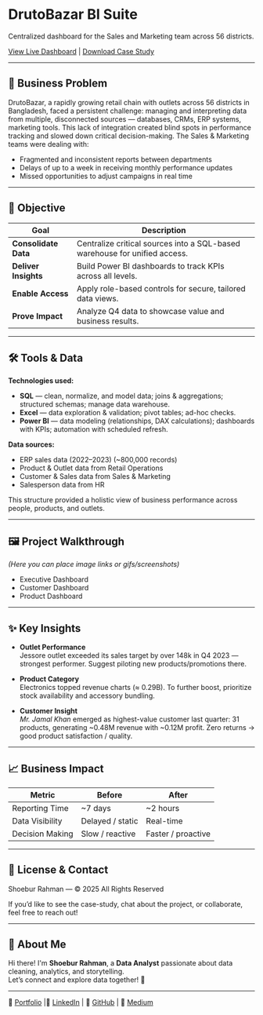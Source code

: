 # DrutoBazar BI Suite

Centralized dashboard for the Sales and Marketing team across 56 districts.

[View Live Dashboard](https://app.powerbi.com) | [Download Case Study](#)

---

## 🧠 Business Problem

DrutoBazar, a rapidly growing retail chain with outlets across 56 districts in Bangladesh, faced a persistent challenge: managing and interpreting data from multiple, disconnected sources — databases, CRMs, ERP systems, marketing tools. This lack of integration created blind spots in performance tracking and slowed down critical decision-making. The Sales & Marketing teams were dealing with:

- Fragmented and inconsistent reports between departments  
- Delays of up to a week in receiving monthly performance updates  
- Missed opportunities to adjust campaigns in real time  

---

## 🎯 Objective

| Goal | Description |
|---|---|
| **Consolidate Data** | Centralize critical sources into a SQL-based warehouse for unified access. |
| **Deliver Insights** | Build Power BI dashboards to track KPIs across all levels. |
| **Enable Access** | Apply role-based controls for secure, tailored data views. |
| **Prove Impact** | Analyze Q4 data to showcase value and business results. |

---

## 🛠️ Tools & Data

**Technologies used:**

- **SQL** — clean, normalize, and model data; joins & aggregations; structured schemas; manage data warehouse.  
- **Excel** — data exploration & validation; pivot tables; ad-hoc checks.  
- **Power BI** — data modeling (relationships, DAX calculations); dashboards with KPIs; automation with scheduled refresh.  

**Data sources:**

- ERP sales data (2022–2023) (~800,000 records)  
- Product & Outlet data from Retail Operations  
- Customer & Sales data from Sales & Marketing  
- Salesperson data from HR  

This structure provided a holistic view of business performance across people, products, and outlets.

---

## 🖼️ Project Walkthrough

_(Here you can place image links or gifs/screenshots)_

- Executive Dashboard  
- Customer Dashboard  
- Product Dashboard  

---

## ✨ Key Insights

- **Outlet Performance**  
  Jessore outlet exceeded its sales target by over 148k in Q4 2023 — strongest performer. Suggest piloting new products/promotions there.

- **Product Category**  
  Electronics topped revenue charts (≈ 0.29B). To further boost, prioritize stock availability and accessory bundling.

- **Customer Insight**  
  *Mr. Jamal Khan* emerged as highest-value customer last quarter: 31 products, generating ~0.48M revenue with ~0.12M profit. Zero returns → good product satisfaction / quality.

---

## 📈 Business Impact

| Metric | Before | After |
|---|---|---|
| Reporting Time | ~7 days | ~2 hours |
| Data Visibility | Delayed / static | Real-time |
| Decision Making | Slow / reactive | Faster / proactive |

---

## 📄 License & Contact

Shoebur Rahman — © 2025 All Rights Reserved

If you’d like to see the case-study, chat about the project, or collaborate, feel free to reach out!


---
## 🌟 About Me
Hi there! I'm **Shoebur Rahman**, a **Data Analyst** passionate about data cleaning, analytics, and storytelling.  
Let’s connect and explore data together! 🚀

---
🔗 [Portfolio](https://shoeburrahman.com) |🔗 [LinkedIn](https://www.linkedin.com/in/shoeburrahman/) | 🔗 [GitHub](https://github.com/AnalystShoeb) | 🔗 [Medium](https://medium.com/@analystshoeb)
